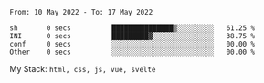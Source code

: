 <!--START_SECTION:waka-->

```text
From: 10 May 2022 - To: 17 May 2022

sh       0 secs          ███████████████▒░░░░░░░░░   61.25 %
INI      0 secs          █████████▓░░░░░░░░░░░░░░░   38.75 %
conf     0 secs          ░░░░░░░░░░░░░░░░░░░░░░░░░   00.00 %
Other    0 secs          ░░░░░░░░░░░░░░░░░░░░░░░░░   00.00 %
```

<!--END_SECTION:waka-->
My Stack: `html, css, js, vue, svelte`
